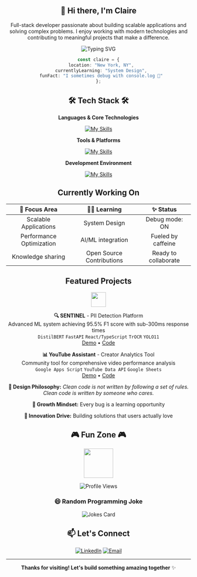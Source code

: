 <h2 align="center"> 👋 Hi there, I'm Claire </h2>

<div align="center">

Full-stack developer passionate about building scalable applications and solving complex problems. I enjoy working with modern technologies and contributing to meaningful projects that make a difference.

![Typing SVG](https://readme-typing-svg.herokuapp.com?font=JetBrains+Mono&pause=1000&color=36BCF7&center=true&vCenter=true&width=435&lines=Full-Stack+Developer;Code+Quality+Advocate;UX-Minded+Engineer;Team+Player;Problem+Solver;Always+Learning+New+Things)

```typescript
const claire = {
  location: "New York, NY",
  currentlyLearning: "System Design",
  funFact: "I sometimes debug with console.log 🐛"
};
```

</div>

<h2 align="center"> 🛠️ Tech Stack 🛠️ </h2>

<div align="center">

**Languages & Core Technologies**

[![My Skills](https://skillicons.dev/icons?i=ts,js,py,cs,dotnet,flask,react,django,nodejs,postgres,git,docker)](https://skillicons.dev)

**Tools & Platforms**

[![My Skills](https://skillicons.dev/icons?i=aws,tailwind,linux,bash,nextjs,express,jenkins,vitest,jest,figma)](https://skillicons.dev)

**Development Environment**

[![My Skills](https://skillicons.dev/icons?i=webstorm,github,vscode,visualstudio,vim,atom)](https://skillicons.dev)

</div>

<h2 align="center"> Currently Working On </h2>

<div align="center">

| 🚀 **Focus Area** | 👩‍💻 **Learning** | ✨ **Status** |
|:---:|:---:|:---:|
| Scalable Applications | System Design | Debug mode: ON |
| Performance Optimization | AI/ML integration | Fueled by caffeine |
| Knowledge sharing | Open Source Contributions | Ready to collaborate |

</div>

<h2 align="center"> Featured Projects </h2>

<div align="center">
<img src="https://user-images.githubusercontent.com/74038190/216122041-518ac897-8d92-4c6b-9b3f-ca01dcaf38ee.png" height="40" width="40">

**🔍 SENTINEL** - PII Detection Platform  
Advanced ML system achieving 95.5% F1 score with sub-300ms response times  
`DistilBERT` `FastAPI` `React/TypeScript` `TrOCR` `YOLO11`  
[Demo](link) • [Code](link)

**📊 YouTube Assistant** - Creator Analytics Tool  
Community tool for comprehensive video performance analysis  
`Google Apps Script` `YouTube Data API` `Google Sheets`  
[Demo](link) • [Code](https://github.com/clairechung/YoutubeAssistant)

</div>

<div align="center">

**🎨 Design Philosophy:** *Clean code is not written by following a set of rules.<br> Clean code is written by someone who cares.*

**🌱 Growth Mindset:** Every bug is a learning opportunity

**🚀 Innovation Drive:** Building solutions that users actually love


</div>

<h2 align="center"> 🎮 Fun Zone 🎮 </h2>

<div align="center">

<img src="https://media.giphy.com/media/LmNwrBhejkK9EFP504/giphy.gif" width="80">

![Profile Views](https://komarev.com/ghpvc/?username=clairechung&color=blueviolet&style=for-the-badge&label=Visitors)

</div>

<h3 align="center"> 😄 Random Programming Joke </h3>

<div align="center">

![Jokes Card](https://readme-jokes.vercel.app/api?hideBorder&theme=vue)

</div>

<h2 align="center"> 📫 Let's Connect </h2>

<div align="center">

[![LinkedIn](https://img.shields.io/badge/LinkedIn-0077B5?style=for-the-badge&logo=linkedin&logoColor=white)](https://linkedin.com/in/its-claire)
[![Email](https://img.shields.io/badge/Email-D14836?style=for-the-badge&logo=gmail&logoColor=white)](mailto:cc0616@proton.me)

</div>

---

<div align="center">
  
**Thanks for visiting! Let's build something amazing together** ✨

</div>








